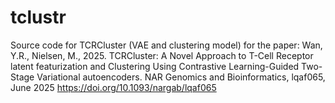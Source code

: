 # tclustr

Source code for TCRCluster (VAE and clustering model) for the paper:
Wan, Y.R., Nielsen, M., 2025. TCRCluster: A Novel Approach to T-Cell Receptor latent featurization and Clustering Using Contrastive Learning-Guided Two-Stage Variational autoencoders. NAR Genomics and Bioinformatics, lqaf065, June 2025
https://doi.org/10.1093/nargab/lqaf065
